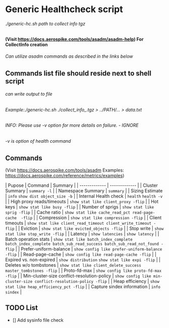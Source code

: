 #  Generic Healthcheck script

###### ./generic-hc.sh  path to collect info tgz
#### (Visit https://docs.aerospike.com/tools/asadm/asadm-help) For CollectInfo creation
###### Can utilize asadm commands as described in the links below

## Commands list file should reside next to shell script
###### can write output to file  <name of output file>
###### Example:./generic-hc.sh  ./collect_info_.tgz > ../PATH/... > data.txt

###### INFO: Please use -v option for more details on failure. - IGNORE
###### -v is option of health command
  
## Commands 
(Visit https://docs.aerospike.com/tools/asadm 
 Examples: https://docs.aerospike.com/reference/metrics/examples)

| Pupose        | Command | Summary |
| -------------    | ------------- |
| Cluster Summary  | `summary -l`  |
| Namespace Summary  | `summary`  |
| Sizing Estimate  | `info` `show dist object_size -b`  |
| Internal Health check  | `health` `health -v`  |
| High proxy reads/timeouts  | `show stat like client_proxy -flip`  |
| Hot keys  | `show stat like busy -flip`  |
| Number of sprigs | `show stat like sprig -flip`  |
| Cache ratio  | `show stat like cache_read_pct read-page-cache  -flip`  |
| Compression  | `show stat like compression -flip`  |
| Client timeouts  | `show stat like client_read_timeout client_write_timeout -flip`  |
| Eviction  | `show stat like evicted_objects -flip`  |
| Stop write | `show stat like stop_write -flip` |
| Latency | `show latencies`  \| `show latency` |
| Batch operation stats  | `show stat like batch_index_complete batch_index_complete batch_sub_read_success batch_sub_read_not_found -flip`  |
| Prefer-uniform-balance  | `show config like prefer-uniform-balance -flip` |
| Read-page-cache  | `show config like read-page-cache -flip`  |
| Expired vs. non-expired  | `show distribution` `show stat like expi -flip`  |
| Deletes w/o tombstones | `show stat like client_delete_success master_tombstones -flip`  |
| Proto-fd-max | `show config like proto-fd-max -flip` | 
| Min-cluster-size conflict-resolution-policy  | `show config like min-cluster-size conflict-resolution-policy -flip`  |
| Heap efficiency  | `show stat like heap_efficiency_pct -flip`  |
| Capture sindex information  | `info sindex`  |
  
  
  
  
  
## TODO List
- [] Add sysinfo file check
